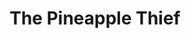 ---
title: "The Pineapple Thief"
summary: "The Pineapple Thief is the musical vision of . He started TPT as an outlet for his music back in 1999. In the spring of 2002, after the third album, *Variations on a Dream*, which was probably the album that gave TPT the boost they needed, reaching out to yet more people all over the world, Bruce decided to form a band to take his music to the fans. The band consisted of his close musical friends - former university band mate on bass, on guitars, on keyboards and on drums. Matt has since left but has since joined to play keyboards. Wayne Higgins left the band in March 2008, but the group continues as a four-piece live act. The first six albums were released on records. In late 2007, the band were signed to , who would later re-release their older albums.."
slug: "the-pineapple-thief"
image: "the-pineapple-thief.jpg"
apple_music_artist_url: "https://music.apple.com/gb/artist/the-pineapple-thief/278648772"
wikipedia_url: "https://en.wikipedia.org/wiki/The_Pineapple_Thief"
---
